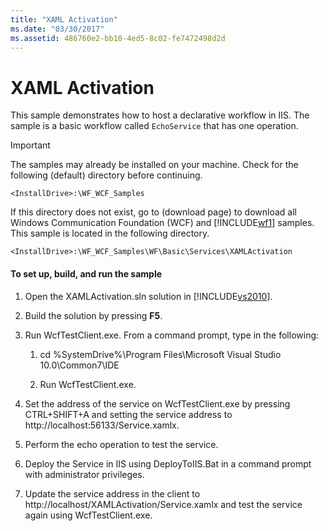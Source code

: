 ```yaml
---
title: "XAML Activation"
ms.date: "03/30/2017"
ms.assetid: 486760e2-bb10-4ed5-8c02-fe7472498d2d
---
```

# XAML Activation
This sample demonstrates how to host a declarative workflow in IIS. The sample is a basic workflow called `EchoService` that has one operation.  
  
> [!IMPORTANT]
>  The samples may already be installed on your machine. Check for the following (default) directory before continuing.  
>   
>  `<InstallDrive>:\WF_WCF_Samples`  
>   
>  If this directory does not exist, go to (download page) to download all Windows Communication Foundation (WCF) and [!INCLUDE[wf1](../../../../includes/wf1-md.md)] samples. This sample is located in the following directory.  
>   
>  `<InstallDrive>:\WF_WCF_Samples\WF\Basic\Services\XAMLActivation`  
  
#### To set up, build, and run the sample  
  
1.  Open the XAMLActivation.sln solution in [!INCLUDE[vs2010](../../../../includes/vs2010-md.md)].  
  
2.  Build the solution by pressing **F5**.  
  
3.  Run WcfTestClient.exe. From a command prompt, type in the following:  
  
    1.  cd %SystemDrive%\Program Files\Microsoft Visual Studio 10.0\Common7\IDE  
  
    2.  Run WcfTestClient.exe.  
  
4.  Set the address of the service on WcfTestClient.exe by pressing CTRL+SHIFT+A and setting the service address to http://localhost:56133/Service.xamlx.  
  
5.  Perform the echo operation to test the service.  
  
6.  Deploy the Service in IIS using DeployToIIS.Bat in a command prompt with administrator privileges.  
  
7.  Update the service address in the client to http://localhost/XAMLActivation/Service.xamlx and test the service again using WcfTestClient.exe.
